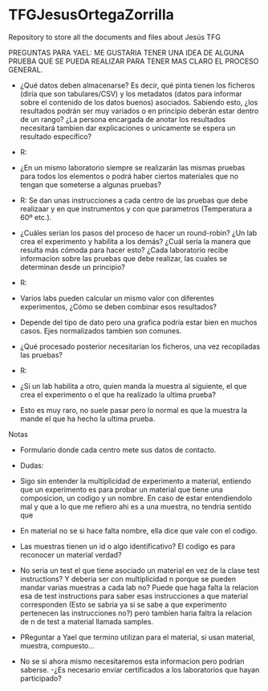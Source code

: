# TFGJesusOrtegaZorrilla
Repository to store all the documents and files about Jesús TFG

PREGUNTAS PARA YAEL:
ME GUSTARIA TENER UNA IDEA DE ALGUNA PRUEBA QUE SE PUEDA REALIZAR PARA TENER MAS CLARO EL PROCESO GENERAL.


- ¿Qué datos deben almacenarse? Es decir, qué pinta tienen los ficheros (diría que son tabulares/CSV) y los metadatos (datos para informar sobre el contenido de los datos buenos) asociados. Sabiendo esto, ¿los resultados podrán ser muy variados o en principio deberán estar dentro de un rango? ¿La persona encargada de anotar los resultados necesitará tambien dar explicaciones o unicamente se espera un resultado específico?
-  R:


- ¿En un mismo laboratorio siempre se realizarán las mismas pruebas para todos los elementos o podrá haber ciertos materiales que no tengan que someterse a algunas pruebas?
-  R: Se dan unas instrucciones a cada centro de las pruebas que debe realizaar y en que instrumentos y con que parametros (Temperatura a 60º etc.).


- ¿Cuáles serían los pasos del proceso de hacer un round-robin? ¿Un lab crea el experimento y habilita a los demás? ¿Cuál sería la manera que resulta más cómoda para hacer esto? ¿Cada laboratorio recibe informacion sobre las pruebas que debe realizar, las cuales se determinan desde un principio?
- R:


- Varios labs pueden calcular un mismo valor con diferentes experimentos, ¿Cómo se deben combinar esos resultados?
- Depende del tipo de dato pero una grafica podría estar bien en muchos casos. Ejes normalizados tambien son comunes.

- ¿Qué procesado posterior necesitarían los ficheros, una vez recopiladas las pruebas?
- R:


- ¿Si un lab habilita a otro, quien manda la muestra al siguiente, el que crea el experimento o el que ha realizado la ultima prueba?
- Esto es muy raro, no suele pasar pero lo normal es que la muestra la mande el que ha hecho la ultima prueba.



Notas
- Formulario donde cada centro mete sus datos de contacto.



- Dudas: 
- Sigo sin entender la multiplicidad de experimento a material, entiendo que un experimento es para probar un material que tiene una composicion, un codigo y un nombre. En caso de estar entendiendolo mal y que a lo que me refiero ahi es a una muestra, no tendria sentido que
- En material no se si hace falta nombre, ella dice que vale con el codigo.
- Las muestras tienen un id o algo identificativo? El codigo es para reconocer un material verdad? 
- No seria un test el que tiene asociado un material en vez de la clase test instructions? Y deberia ser con multiplicidad n porque se pueden mandar varias muestras a cada lab no? Puede que haga falta la relacion esa de test instructions para saber esas instrucciones a que material corresponden (Esto se sabria ya si se sabe a que experimento pertenecen las instrucciones no?) pero tambien haria faltra la relacion de n de test a material llamada samples.
- PReguntar a Yael que termino utilizan para el material, si usan material, muestra, compuesto...








- No se si ahora mismo necesitaremos esta informacion pero podrian saberse.
-¿Es necesario enviar certificados a los laboratorios que hayan participado?





